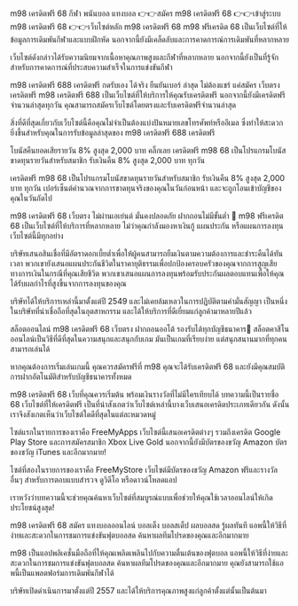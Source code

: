 m98 เครดิตฟรี 68 กีฬา พนันบอล แทงบอล
👉👉สมัคร m98 เครดิตฟรี 68
👉👉เข้าสู่ระบบ m98 เครดิตฟรี 68
👉👉เว็บไซต์หลัก m98 เครดิตฟรี 68
m98 ฟรีเครดิต 68 เป็นเว็บไซต์ที่ให้ข้อมูลการเดิมพันกีฬาและแบบฝึกหัด นอกจากนี้ยังมีเคล็ดลับและการคาดการณ์การเดิมพันที่หลากหลาย

เว็บไซต์ดังกล่าวได้รับความนิยมจากเนื้อหาคุณภาพสูงและกีฬาที่หลากหลาย นอกจากนี้ยังเป็นที่รู้จักสำหรับการคาดการณ์ที่ประสบความสำเร็จในการแข่งขันกีฬา

m98 เครดิตฟรี 688 เครดิตฟรี กดรับเอง ได้จริง ยืนยันเบอร์ ล่าสุด ไม่ต้องแชร์ แค่สมัคร เว็บตรง
เครดิตฟรี m98 เครดิตฟรี 688 เป็นเว็บไซต์ที่ให้บริการให้คุณรับเครดิตฟรี นอกจากนี้ยังมีเครดิตฟรีจำนวนล่าสุดทุกวัน คุณสามารถสมัครเว็บไซต์โดยตรงและรับเครดิตฟรีจำนวนล่าสุด

สิ่งที่ดีที่สุดเกี่ยวกับเว็บไซต์นี้คือคุณไม่จำเป็นต้องแบ่งปันหมายเลขโทรศัพท์หรืออีเมล ซึ่งทำให้สะดวกยิ่งขึ้นสำหรับคุณในการรับข้อมูลล่าสุดของ m98 เครดิตฟรี 688 เครดิตฟรี

โบนัสคืนยอดเสียรายวัน 8% สูงสุด 2,000 บาท คลิ๊กเลย
เครดิตฟรี m98 68 เป็นโปรแกรมโบนัสขาดทุนรายวันสำหรับสมาชิก รับเงินคืน 8% สูงสุด 2,000 บาท ทุกวัน

เครดิตฟรี m98 68 เป็นโปรแกรมโบนัสขาดทุนรายวันสำหรับสมาชิก รับเงินคืน 8% สูงสุด 2,000 บาท ทุกวัน เปอร์เซ็นต์คำนวณจากการขาดทุนจริงของคุณในวันก่อนหน้า และจะถูกโอนเข้าบัญชีของคุณในวันถัดไป

m98 เครดิตฟรี 68 เว็บตรง ไม่ผ่านเอเย่นต์ มั่นคงปลอดภัย ฝากถอนไม่มีขั้นต่ำ 🎰
m98 ฟรีเครดิต 68 เป็นเว็บไซต์ที่ให้บริการที่หลากหลาย ไม่ว่าคุณกำลังมองหาเงินกู้ แผนประกัน หรือแผนการลงทุน เว็บไซต์นี้มีทุกอย่าง

บริษัทเสนอสินเชื่อที่มีอัตราดอกเบี้ยต่ำเพื่อให้ผู้คนสามารถยืมเงินตามความต้องการและชำระคืนได้ทันเวลา พวกเขายังเสนอแผนประกันชีวิตในราคายุติธรรมเพื่อปกป้องครอบครัวของคุณจากการสูญเสียทางการเงินในกรณีที่คุณเสียชีวิต พวกเขาเสนอแผนการลงทุนพร้อมรับประกันผลตอบแทนเพื่อให้คุณได้รับผลกำไรที่สูงขึ้นจากการลงทุนของคุณ

บริษัทได้ให้บริการเหล่านี้มาตั้งแต่ปี 2549 และไม่เคยล้มเหลวในการปฏิบัติตามคำมั่นสัญญา เป็นหนึ่งในบริษัทที่น่าเชื่อถือที่สุดในอุตสาหกรรม และได้ให้บริการที่ดีเยี่ยมแก่ลูกค้ามาหลายปีแล้ว

สล็อตออนไลน์ m98 เครดิตฟรี 68 เว็บตรง ฝากถอนออโต้ รองรับได้ทุกบัญชีธนาคาร🎰
สล็อตคาสิโนออนไลน์เป็นวิธีที่ดีที่สุดในความสนุกและสนุกกับเกม มันเป็นเกมที่เรียบง่าย แต่สนุกสนานมากที่ทุกคนสามารถเล่นได้

หากคุณต้องการเริ่มเล่นเกมนี้ คุณควรสมัครฟรีที่ m98 คุณจะได้รับเครดิตฟรี 68 และยังมีคุณสมบัติการฝากอัตโนมัติสำหรับบัญชีธนาคารทั้งหมด

m98 เครดิตฟรี 68 เว็บที่คุณควรเริ่มต้น พร้อมเงินรางวัลที่ไม่มีใครเทียบได้
บทความนี้เป็นรายชื่อ 68 เว็บไซต์ที่ให้เครดิตฟรี เป็นที่น่าสังเกตว่าเว็บไซต์เหล่านี้บางเว็บเสนอเครดิตประเภทเดียวกัน ดังนั้นเราจึงสังเกตเห็นว่าเว็บไซต์ใดดีที่สุดในแต่ละหมวดหมู่

ไซต์แรกในรายการของเราคือ FreeMyApps เว็บไซต์นี้เสนอเครดิตต่างๆ รวมถึงเครดิต Google Play Store และการสมัครสมาชิก Xbox Live Gold นอกจากนี้ยังมีบัตรของขวัญ Amazon บัตรของขวัญ iTunes และอีกมากมาย!

ไซต์ที่สองในรายการของเราคือ FreeMyStore เว็บไซต์มีบัตรของขวัญ Amazon ฟรีและรางวัลอื่นๆ สำหรับการตอบแบบสำรวจ ดูวิดีโอ หรือดาวน์โหลดแอป

เราหวังว่าบทความนี้จะช่วยคุณค้นหาเว็บไซต์ที่สมบูรณ์แบบเพื่อช่วยให้คุณใช้เวลาออนไลน์ให้เกิดประโยชน์สูงสุด!

m98 เครดิตฟรี 68 สมัคร แทงบอลออนไลน์ บอลเต็ง บอลสเต็ป ผลบอลสด รู้ผลทันที
แอพนี้ให้วิธีที่ง่ายและสะดวกในการชมการแข่งขันฟุตบอลสด ค้นหาผลทีมโปรดของคุณและอีกมากมาย

m98 เป็นแอปพลิเคชั่นมือถือที่ให้คุณเพลิดเพลินไปกับความตื่นเต้นของฟุตบอล แอพนี้ให้วิธีที่ง่ายและสะดวกในการชมการแข่งขันฟุตบอลสด ค้นหาผลทีมโปรดของคุณและอีกมากมาย คุณยังสามารถใช้แอพนี้เป็นแพลตฟอร์มการเดิมพันกีฬาได้

บริษัทเปิดดำเนินการมาตั้งแต่ปี 2557 และได้ให้บริการคุณภาพสูงแก่ลูกค้าตั้งแต่นั้นเป็นต้นมา
